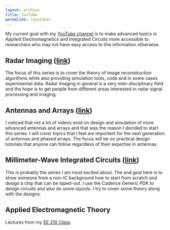 ```yaml
---
layout: archive
title: YouTube
permalink: /youtube/
---
```


My current goal with my [YouTube channel](https://www.youtube.com/@adityavarmamuppala437) is to make advanced topics in Applied Electromagnetics and Integrated Circuits more accessible to researchers who may not have easy access to this information otherwise. 

## Radar Imaging ([link](https://www.youtube.com/watch?v=3CRFXfRZxZ8&list=PL9Trid0A4Da1BWEiZc-_coDZmFxgSagKL&pp=iAQB))

The focus of this series is to cover the theory of image reconstruction algorithms while also providing simulation tools, code and in some cases experimental data. Radar Imaging in general is a very inter-disciplinary field and the hope is to get people from different areas interested in radar signal processing and imaging.

## Antennas and Arrays ([link](https://www.youtube.com/watch?v=bVfZkiY_1NM&list=PL9Trid0A4Da0TmzV_vpToGlJOALid2dKj&pp=iAQB))

I noticed that not a lot of videos exist on design and simulation of more advanced antennas and arrays and that was the reason I decided to start this series. I will cover topics that I feel are important for the next generation of antennas and phased arrays. The focus will be on practical design tutorials that anyone can follow regardless of their expertise in antennas.

## Millimeter-Wave Integrated Circuits ([link](https://www.youtube.com/watch?v=X9LaoKDRmzA&list=PL9Trid0A4Da1lh5hRCjpYMCDADtVXA9qU&pp=iAQB))

This is probably the series I am most excited about. The end goal here is to show someone from a non-IC background how to start from scratch and design a chip that can be taped-out. I use the Cadence Generic PDK to design circuits and also do some layouts. I try to cover some theory along with the designs.

## Applied Electromagnetic Theory

Lectures from my [EE 210 Class](https://www.youtube.com/playlist?list=PL9Trid0A4Da1E9O0tWe9XYMTeuAcexVcp).
